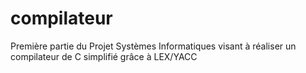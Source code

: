 # compilateur
Première partie du Projet Systèmes Informatiques visant à réaliser un compilateur de C simplifié grâce à LEX/YACC
